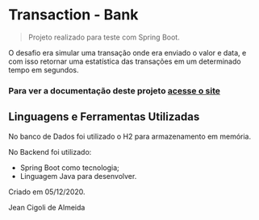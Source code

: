 # Transaction - Bank

> Projeto realizado para teste com Spring Boot.

O desafio era simular uma transação onde era enviado o valor e data, e com isso retornar uma estatística das transações em um determinado tempo em segundos.


### Para ver a documentação deste projeto [acesse o site](https://docusaurus-bank.vercel.app/)



## Linguagens e Ferramentas Utilizadas

No banco de Dados foi utilizado o H2 para armazenamento em memória.

No Backend foi utilizado:

* Spring Boot como tecnologia;
* Linguagem Java para desenvolver.



Criado em 05/12/2020.

Jean Cigoli de Almeida
